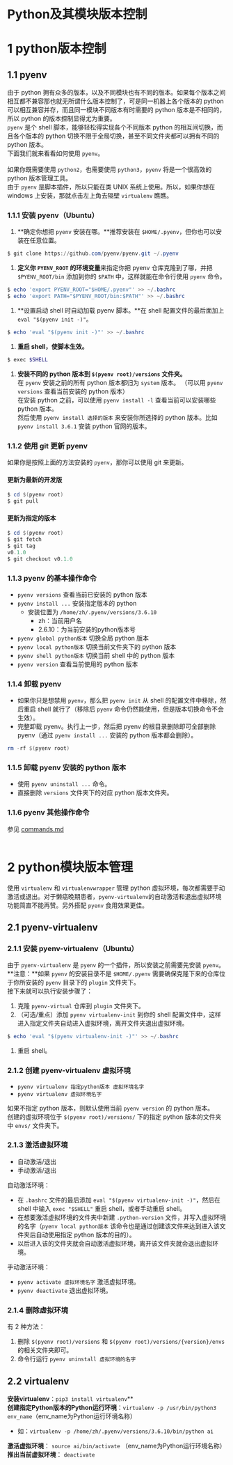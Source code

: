 # Python及其模块版本控制

# 1 python版本控制
## 1.1 pyenv
由于 python 拥有众多的版本，以及不同模块也有不同的版本。如果每个版本之间相互都不兼容那也就无所谓什么版本控制了，可是同一机器上各个版本的 python 可以相互兼容并存，而且同一模块不同版本有时需要的 python 版本是不相同的，所以 python 的版本控制显得尤为重要。<br />`pyenv` 是个 shell 脚本，能够轻松得实现各个不同版本 python 的相互间切换，而且各个版本的 python 切换不限于全局切换，甚至不同文件夹都可以拥有不同的 python 版本。<br />下面我们就来看看如何使用 `pyenv`。<br />
<br />如果你既需要使用 `python2`，也需要使用 `python3`，`pyenv` 将是一个很高效的 python 版本管理工具。<br />由于 `pyenv` 是脚本插件，所以只能在类 UNIX 系统上使用。所以，如果你想在 windows 上安装，那就点击左上角去隔壁 `virtualenv` 瞧瞧。
### 1.1.1 安装 pyenv（Ubuntu）

1. **确定你想把 `pyenv` 安装在哪。**推荐安装在 `$HOME/.pyenv`，但你也可以安装在任意位置。
```powershell
$ git clone https://github.com/pyenv/pyenv.git ~/.pyenv
```

1. **定义你 `PYENV_ROOT` 的环境变量**来指定你把 pyenv 仓库克隆到了哪，并把 `$PYENV_ROOT/bin` 添加到你的 `$PATH` 中，这样就能在命令行使用 `pyenv` 命令。
```powershell
$ echo 'export PYENV_ROOT="$HOME/.pyenv"' >> ~/.bashrc
$ echo 'export PATH="$PYENV_ROOT/bin:$PATH"' >> ~/.bashrc
```

1. **设置启动 shell 时自动加载 pyenv 脚本。**在 shell 配置文件的最后面加上 `eval "$(pyenv init -)"`。
```powershell
$ echo 'eval "$(pyenv init -)"' >> ~/.bashrc
```

1. **重启 shell，使脚本生效。**
```powershell
$ exec $SHELL
```

1. **安装不同的 python 版本到 `$(pyenv root)/versions` 文件夹。**  <br />
在 `pyenv` 安装之前的所有 python 版本都归为 `system` 版本。 （可以用 `pyenv versions` 查看当前安装的 python 版本）<br />
在安装 python 之前，可以使用 `pyenv install -l` 查看当前可以安装哪些 python 版本。<br />
然后使用 `pyenv install 选择的版本` 来安装你所选择的 python 版本。比如 `pyenv install 3.6.1` 安装 python 官网的版本。
### 1.1.2 使用 git 更新 pyenv
如果你是按照上面的方法安装的 `pyenv`，那你可以使用 git 来更新。
#### 更新为最新的开发版


```powershell
$ cd $(pyenv root)
$ git pull
```
#### 更新为指定的版本
```powershell
$ cd $(pyenv root)
$ git fetch
$ git tag
v0.1.0
$ git checkout v0.1.0
```
### 1.1.3 pyenv 的基本操作命令

- `pyenv versions` 查看当前已安装的 python 版本
- `pyenv install ...` 安装指定版本的 python
   - 安装位置为 `/home/zh/.pyenv/versions/3.6.10` 
      - zh：当前用户名
      - 2.6.10：为当前安装的python版本号
- `pyenv global python版本` 切换全局 python 版本
- `pyenv local python版本` 切换当前文件夹下的 python 版本
- `pyenv shell python版本` 切换当前 shell 中的 python 版本
- `pyenv version` 查看当前使用的 python 版本
### 1.1.4 卸载 pyenv

- 如果你只是想禁用 `pyenv`，那么把 `pyenv init` 从 shell 的配置文件中移除，然后重启 shell 就行了（移除后 `pyenv` 命令仍然能使用，但是版本切换命令不会生效）。
- 完整卸载 pyenv。执行上一步，然后把 pyenv 的根目录删除即可全部删除 pyenv（通过 `pyenv install ...` 安装的 python 版本都会删除）。
```powershell
rm -rf $(pyenv root)
```
### 1.1.5 卸载 pyenv 安装的 python 版本

- 使用 `pyenv uninstall ...` 命令。
- 直接删除 `versions` 文件夹下的对应 python 版本文件夹。
### 1.1.6 pyenv 其他操作命令
参见 [commands.md](https://link.jianshu.com?t=https://github.com/pyenv/pyenv/blob/master/COMMANDS.md)<br />
<br />

# 2 python模块版本管理 
使用 `virtualenv` 和 `virtualenvwrapper` 管理 python 虚拟环境，每次都需要手动激活或退出。对于懒癌晚期患者，`pyenv-virtualenv`的自动激活和退出虚拟环境功能简直不能再赞。另外搭配 `pyenv` 食用效果更佳。
## 2.1 pyenv-virtualenv
### 2.1.1 安装 pyenv-virtualenv（Ubuntu）
由于 `pyenv-virtualenv` 是 `pyenv` 的一个插件，所以安装之前需要先安装 `pyenv`。<br />**注意：**如果 `pyenv` 的安装目录不是 `$HOME/.pyenv` 需要确保克隆下来的仓库位于你所安装的 `pyenv` 目录下的 `plugin` 文件夹下。<br />接下来就可以执行安装步骤了：

1. 克隆 `pyenv-virtual` 仓库到 `plugin` 文件夹下。
1. （可选/重点）添加 `pyenv virtualenv-init` 到你的 shell 配置文件中，这样进入指定文件夹自动进入虚拟环境，离开文件夹退出虚拟环境。
```powershell
$ echo 'eval "$(pyenv virtualenv-init -)"' >> ~/.bashrc
```

1. 重启 shell。
### 2.1.2 创建 pyenv-virtualenv 虚拟环境

- `pyenv virtualenv 指定python版本 虚拟环境名字`
- `pyenv virtualenv 虚拟环境名字`

如果不指定 python 版本，则默认使用当前 `pyenv version` 的 python 版本。<br />创建的虚拟环境位于 `$(pyenv root)/versions/` 下的指定 python 版本的文件夹中 `envs/` 文件夹下。
### 2.1.3 激活虚拟环境

- 自动激活/退出
- 手动激活/退出

自动激活环境：

- 在 `.bashrc` 文件的最后添加 `eval "$(pyenv virtualenv-init -)"`，然后在 shell 中输入 `exec "$SHELL"` 重启 shell，或者手动重启 shell。
- 在想要激活虚拟环境的文件夹中新建 `.python-version` 文件，并写入虚拟环境的名字（`pyenv local python版本` 该命令也是通过创建该文件来达到进入该文件夹后自动使用指定 python 版本的目的）。
- 以后进入该的文件夹就会自动激活虚拟环境，离开该文件夹就会退出虚拟环境。

手动激活环境：

- `pyenv activate 虚拟环境名字` 激活虚拟环境。
- `pyenv deactivate` 退出虚拟环境。
### 2.1.4 删除虚拟环境
有 2 种方法：

1. 删除 `$(pyenv root)/versions` 和 `$(pyenv root)/versions/{version}/envs` 的相关文件夹即可。
1. 命令行运行 `pyenv uninstall 虚拟环境的名字`



## 2.2 virtualenv
**安装virtualenv**：`pip3 install virtualenv`**<br />**创建指定Python版本的Python运行环境**：`virtualenv -p /usr/bin/python3 env_name`（env_name为Python运行环境名称）

- 如：`virtualenv -p /home/zh/.pyenv/versions/3.6.10/bin/python ai`

**激活虚拟环境**： `source ai/bin/activate` （env_name为Python运行环境名称）<br />**推出当前虚拟环境**： `deactivate` 
